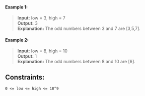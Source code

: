 #### Example 1:

> **Input:** low = 3, high = 7  
> **Output:** 3  
> **Explanation:** The odd numbers between 3 and 7 are [3,5,7].

#### Example 2:

> **Input:** low = 8, high = 10  
> **Output:** 1  
> **Explanation:** The odd numbers between 8 and 10 are [9].

## Constraints:

```
0 <= low <= high <= 10^9
```

